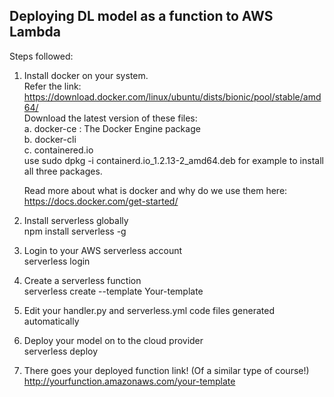 ## Deploying DL model as a function to AWS Lambda
Steps followed:  
1. Install docker on your system.  
   Refer the link: https://download.docker.com/linux/ubuntu/dists/bionic/pool/stable/amd64/  
   Download the latest version of these files:  
   a. docker-ce : The Docker Engine package  
   b. docker-cli  
   c. containered.io  
   use sudo dpkg -i containerd.io_1.2.13-2_amd64.deb for example to install all three packages.  
   
   Read more about what is docker and why do we use them here: https://docs.docker.com/get-started/  

2. Install serverless globally  
   npm install serverless -g  
   
3. Login to your AWS serverless account  
   serverless login  
   
4. Create a serverless function  
   serverless create --template Your-template  
   
5. Edit your handler.py and serverless.yml code files generated automatically  

6. Deploy your model on to the cloud provider  
   serverless deploy  
   
7. There goes your deployed function link! (Of a similar type of course!)  
   http://yourfunction.amazonaws.com/your-template  
